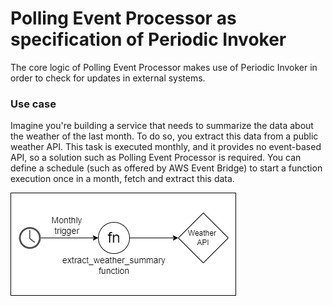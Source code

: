 # Polling Event Processor as specification of Periodic Invoker 
The core logic of Polling Event Processor makes use of Periodic Invoker in order to check for updates in external systems. 

### Use case
Imagine you're building a service that needs to summarize the data about the weather of the last month. To do so, you extract this data from a public weather API. This task is executed monthly, and it provides no event-based API, so a solution such as Polling Event Processor is required. You can define a schedule (such as offered by AWS Event Bridge) to start a function execution once in a month, fetch and extract this data. 

![img](./XI.png)